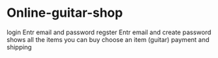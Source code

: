 # Online-guitar-shop
login
  Entr email and password
regster
  Entr email and create password
shows all the items you can buy
choose an item (guitar)
payment and shipping
